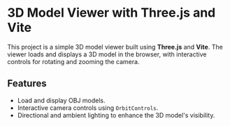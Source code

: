 # 3D Model Viewer with Three.js and Vite

This project is a simple 3D model viewer built using **Three.js** and **Vite**. The viewer loads and displays a 3D model in the browser, with interactive controls for rotating and zooming the camera.

## Features

- Load and display OBJ models.
- Interactive camera controls using `OrbitControls`.
- Directional and ambient lighting to enhance the 3D model's visibility.
